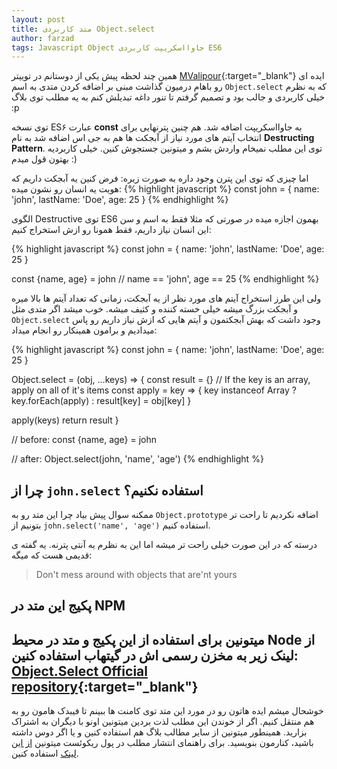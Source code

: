 ```yaml
---
layout: post
title: متد کاربردی Object.select
author: farzad
tags: Javascript Object جاوااسکریپت کاربردی ES6
---
```


همین چند لحظه پیش یکی از دوستانم در توییتر [MValipour](https://twitter.com/mvalipour){:target="_blank"} ایده ای رو باهام درمیون گذاشت مبنی بر اضافه کردن متدی به اسم `Object.select` که به نظرم خیلی کاربردی و جالب بود و تصمیم گرفتم تا تنور داغه تبدیلش کنم به یه مطلب توی بلاگ :p

توی نسخه ES۶ عبارت __const__ به جاوااسکریپت اضافه شد. هم چنین پترنهایی برای انتخاب آیتم های مورد نیاز از آبجکت ها هم به جی اس اضافه شد به نام __Destructing Pattern__. توی این مطلب نمیخام واردش بشم و میتونین جستجوش کنین. خیلی کاربردیه بهتون قول میدم :)

اما چیزی که توی این پترن وجود داره به صورت زیره: فرض کنین یه آبجکت داریم که هویت یه انسان رو نشون میده:
{% highlight javascript %}
const john = {
  name: 'john',
  lastName: 'Doe',
  age: 25
}
{% endhighlight %}

الگوی Destructive توی ES6 بهمون اجازه میده در صورتی که مثلا فقط به اسم و سن این انسان نیاز داریم، فقط همونا رو ازش استخراج کنیم:

{% highlight javascript %}
const john = {
  name: 'john',
  lastName: 'Doe',
  age: 25
}

const {name, age} = john
// name == 'john', age == 25
{% endhighlight %}

ولی این طرز استخراج آیتم های مورد نظر از یه آبجکت، زمانی که تعداد آیتم ها بالا میره و آبجکت بزرگ میشه خیلی خسته کننده و کثیف میشه. خوب میشد اگر متدی مثل `Object.select` وجود داشت که بهش آبجکتمون و آیتم هایی که ازش نیاز داریم رو پاس میدادیم و برامون همینکار رو انجام میداد:

{% highlight javascript %}
const john = {
  name: 'john',
  lastName: 'Doe',
  age: 25
}

Object.select = (obj, ...keys) => {
  const result = {}
  // If the key is an array, apply on all of it's items
  const apply = key => {
    key instanceof Array ?
      key.forEach(apply) :
      result[key] = obj[key]
  }

  apply(keys)
  return result
}

// before:
const {name, age} = john

// after:
Object.select(john, 'name', 'age')
{% endhighlight %}

## چرا از `john.select` استفاده نکنیم؟
ممکنه سوال پیش بیاد چرا این متد رو به `Object.prototype` اضافه نکردیم تا راحت تر بتونیم از `john.select('name', 'age')` استفاده کنیم.

درسته که در این صورت خیلی راحت تر میشه اما این به نظرم یه آنتی پترنه. یه گفته ی قدیمی هست که میگه:
>Don't mess around with objects that are'nt yours

## پکیج این متد در NPM
میتونین برای استفاده از این پکیج و متد در محیط Node از لینک زیر به مخزن رسمی اش در گیتهاب استفاده کنین:
[Object.Select Official repository](https://github.com/mvalipour/object-select "Object.Select"){:target="_blank"}
---

خوشحال میشم ایده هاتون رو در مورد این متد توی کامنت ها ببینم تا فیبدک هامون رو به هم منتقل کنیم.
اگر از خوندن این مطلب لذت بردین میتونین اونو با دیگران به اشتراک بزارید. همینطور میتونین از سایر مطالب بلاگ هم استفاده کنین و یا اگر دوس داشته باشید، کنارمون بنویسید. برای راهنمای انتشار مطلب در پول ریکوئست میتونین
[از این لینک](http://pullrequest.ir/contribute "راهنمای انتشار مطلب در پول ریکوئست") استفاده کنین.
